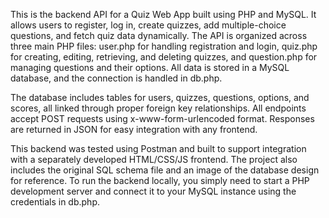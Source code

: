 This is the backend API for a Quiz Web App built using PHP and MySQL. It allows users to register, log in, create quizzes, add multiple-choice questions, and fetch quiz data dynamically. The API is organized across three main PHP files: user.php for handling registration and login, quiz.php for creating, editing, retrieving, and deleting quizzes, and question.php for managing questions and their options. All data is stored in a MySQL database, and the connection is handled in db.php.

The database includes tables for users, quizzes, questions, options, and scores, all linked through proper foreign key relationships. All endpoints accept POST requests using x-www-form-urlencoded format. Responses are returned in JSON for easy integration with any frontend.

This backend was tested using Postman and built to support integration with a separately developed HTML/CSS/JS frontend. The project also includes the original SQL schema file and an image of the database design for reference. To run the backend locally, you simply need to start a PHP development server and connect it to your MySQL instance using the credentials in db.php.